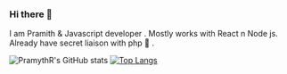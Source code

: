 ### Hi there 👋

I am Pramith & Javascript developer . Mostly works with React n Node js. 
Already have secret liaison with php 🍭 .

![PramythR's GitHub stats](https://github-readme-stats.vercel.app/api?username=PramythR&show_icons=true&theme=github_dark)  [![Top Langs](https://github-readmestats.vercel.app/api/top-langs/?username=PramythR&layout=compact&show_icons=true&theme=react&line_height=20)](https://github.com/aPramythR/github-readme-stats)





